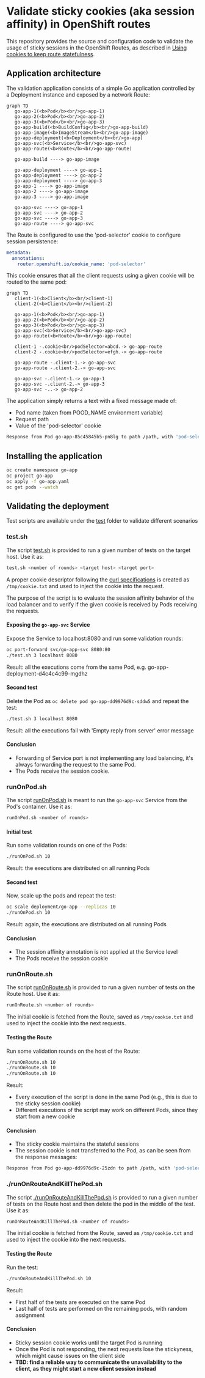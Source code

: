 # Validate sticky cookies (aka session affinity) in OpenShift routes
This repository provides the source and configuration code to validate the usage of sticky sessions in the OpenShift Routes,
as described in 
[Using cookies to keep route statefulness](https://docs.openshift.com/container-platform/4.10/networking/routes/route-configuration.html#nw-using-cookies-keep-route-statefulness_route-configuration).

## Application architecture
The validation application consists of a simple Go application controlled by a Deployment instance and exposed by a network Route:

```mermaid
graph TD
   go-app-1(<b>Pod</b><br/>go-app-1)
   go-app-2(<b>Pod</b><br/>go-app-2)
   go-app-3(<b>Pod</b><br/>go-app-3)
   go-app-build(<b>BuildConfig</b><br/>go-app-build)
   go-app-image(<b>ImageStream</b><br/>go-app-image)
   go-app-deployment(<b>Deployment</b><br/>go-app)
   go-app-svc(<b>Service</b><br/>go-app-svc)
   go-app-route(<b>Route</b><br/>go-app-route)

   go-app-build ----> go-app-image

   go-app-deployment ----> go-app-1
   go-app-deployment ----> go-app-2
   go-app-deployment ----> go-app-3
   go-app-1 ----> go-app-image
   go-app-2 ----> go-app-image
   go-app-3 ----> go-app-image

   go-app-svc ----> go-app-1
   go-app-svc ----> go-app-2
   go-app-svc ----> go-app-3
   go-app-route ----> go-app-svc
```

The Route is configured to use the 'pod-selector' cookie to configure session persistence:
```yaml
metadata:
  annotations:
    router.openshift.io/cookie_name: 'pod-selector'
```

This cookie ensures that all the client requests using a given cookie will be routed to the same pod:
```mermaid
graph TD
   client-1(<b>Client</b><br/>client-1)
   client-2(<b>Client</b><br/>client-2)

   go-app-1(<b>Pod</b><br/>go-app-1)
   go-app-2(<b>Pod</b><br/>go-app-2)
   go-app-3(<b>Pod</b><br/>go-app-3)
   go-app-svc(<b>Service</b><br/>go-app-svc)
   go-app-route(<b>Route</b><br/>go-app-route)
   
   client-1 -.cookie<br/>podSelector=abcd.-> go-app-route
   client-2 -.cookie<br/>podSelector=efgh.-> go-app-route

   go-app-route -.client-1.-> go-app-svc
   go-app-route -.client-2.-> go-app-svc

   go-app-svc -.client-1.-> go-app-1
   go-app-svc -.client-2.-> go-app-3
   go-app-svc -..-> go-app-2
```

The application simply returns a text with a fixed message made of:
* Pod name (taken from POOD_NAME environment variable)
* Request path
* Value of the 'pod-selector' cookie
```bash
Response from Pod go-app-85c45845b5-pn8lg to path /path, with 'pod-selector' cookie: d6a534e1f7fc0c69dffcd318b8ffdbe0%
```

## Installing the application
```bash
oc create namespace go-app
oc project go-app
oc apply -f go-app.yaml
oc get pods --watch
```

## Validating the deployment
Test scripts are available under the [test](./test/) folder to validate different scenarios

### test.sh
The script [test.sh](./test/test.sh) is provided to run a given number of tests on the target host. Use it as:
```bash
test.sh <number of rounds> <target host> <target port>
```
A proper cookie descriptor following the [curl specifications](https://curl.se/docs/http-cookies.html) is created as `/tmp/cookie.txt` and used to
inject the cookie into the request.

The purpose of the script is to evaluate the session affinity behavior of the load balancer and to verify if the given cookie is received
by Pods receiving the requests.

#### Exposing the `go-app-svc` Service
Expose the Service to localhost:8080 and run some validation rounds: 
``` bash
oc port-forward svc/go-app-svc 8080:80
./test.sh 3 localhost 8080
```
Result: all the executions come from the same Pod, e.g. go-app-deployment-d4c4c4c99-mgdhz 
#### Second test
Delete the Pod as `oc delete pod go-app-dd9976d9c-sddw5` and repeat the test:
```bash
./test.sh 3 localhost 8080
```
Result: all the executions fail with 'Empty reply from server' error message

#### Conclusion
* Forwarding of Service port is not implementing any load balancing, it's always forwarding the request to the same Pod.
* The Pods receive the session cookie.
### runOnPod.sh
The script [runOnPod.sh](./test/runOnPod.sh) is meant to run the `go-app-svc` Service from the Pod's container. Use it as:
```bash
runOnPod.sh <number of rounds>
```
#### Initial test
Run some validation rounds on one of the Pods: 
``` bash
./runOnPod.sh 10
```
Result: the executions are distributed on all running Pods
#### Second test
Now, scale up the pods and repeat the test:
```bash
oc scale deployment/go-app --replicas 10
./runOnPod.sh 10
```
Result: again, the executions are distributed on all running Pods
#### Conclusion
* The session affinity annotation is not applied at the Service level
* The Pods receive the session cookie
### runOnRoute.sh
The script [runOnRoute.sh](./test/runOnRoute.sh) is provided to run a given number of tests on the Route host. Use it as:
```bash
runOnRoute.sh <number of rounds>
```
The initial cookie is fetched from the Route, saved as `/tmp/cookie.txt` and used to inject the cookie into the next requests.
#### Testing the Route
Run some validation rounds on the host of the Route: 
``` bash
./runOnRoute.sh 10
./runOnRoute.sh 10
./runOnRoute.sh 10
```
Result: 
* Every execution of the script is done in the same Pod (e.g., this is due to the sticky session cookie)
* Different executions of the script may work on different Pods, since they start from a new cookie
#### Conclusion
* The sticky cookie maintains the stateful sessions
* The session cookie is not transferred to the Pod, as can be seen from the response messages:
```bash
Response from Pod go-app-dd9976d9c-25zdn to path /path, with 'pod-selector' cookie: N/A
```
### ./runOnRouteAndKillThePod.sh
The script [./runOnRouteAndKillThePod.sh](./test/runOnRouteAndKillThePod.sh) is provided to run a given number of tests on the Route host and then 
delete the pod in the middle of the test. Use it as:
```bash
runOnRouteAndKillThePod.sh <number of rounds>
```
The initial cookie is fetched from the Route, saved as `/tmp/cookie.txt` and used to inject the cookie into the next requests.

#### Testing the Route
Run the test: 
``` bash
./runOnRouteAndKillThePod.sh 10
```
Result: 
* First half of the tests are executed on the same Pod
* Last half of tests are performed on the remaining pods, with random assignment
#### Conclusion
* Sticky session cookie works until the target Pod is running
* Once the Pod is not responding, the next requests lose the stickyness, which might cause issues on the client side
* **TBD: find a reliable way to communicate the unavailability to the client, as they might start a new client session instead**

